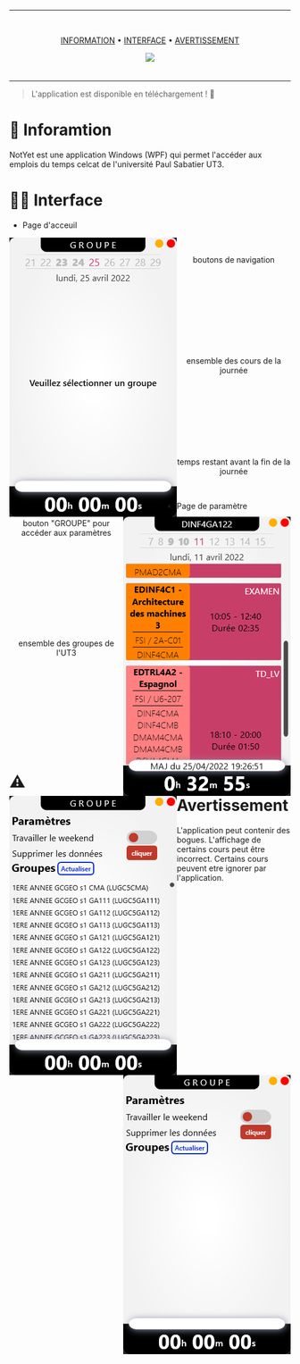 
---

<br />

<div align="center">

[INFORMATION](https://github.com/HDwayne/NotYet/#-information) • 
[INTERFACE](https://github.com/HDwayne/NotYet/#-interface) • 
[AVERTISSEMENT](https://github.com/HDwayne/NotYet/#-avertissement)

<a href='https://github.com/HDwayne/NotYet/releases'>
  
<img src='https://img.shields.io/github/v/release/HDwayne/NotYet?color=%23FDD835&label=version&style=for-the-badge'>

</a>

</div>

<br />

---

> L'application est disponible en téléchargement ! 🚀

# 🧐 Inforamtion

NotYet est une application Windows (WPF) qui permet l'accéder aux emplois du temps celcat de l'université Paul Sabatier UT3.

# 👨‍💻 Interface

- Page d'acceuil

<img align="left" src="https://raw.githubusercontent.com/HDwayne/NotYet/master/img/4.bmp">
<img align="right" src="https://raw.githubusercontent.com/HDwayne/NotYet/master/img/1.png">

<br />
<p align="center">boutons de navigation</p>
<br /><br /><br /><br /><br /><br /><br /><br />
<p align="center">ensemble des cours de la journée</p>
<br /><br /><br /><br /><br /><br /><br />
<p align="center">temps restant avant la fin de la journée</p>
<br />

- Page de paramètre

<img align="left" src="https://raw.githubusercontent.com/HDwayne/NotYet/master/img/2.png">
<img align="right" src="https://raw.githubusercontent.com/HDwayne/NotYet/master/img/3.png">

<p align="center">bouton "GROUPE" pour accéder aux paramètres</p>
<br /><br /><br /><br /><br /><br /><br /><br /><br />
<p align="center">ensemble des groupes de l'UT3</p>
<br /><br /><br /><br /><br /><br /><br /><br /><br />

# ⚠️ Avertissement

L'application peut contenir des bogues. L'affichage de certains cours peut être incorrect. Certains cours peuvent etre ignorer par l'application.

